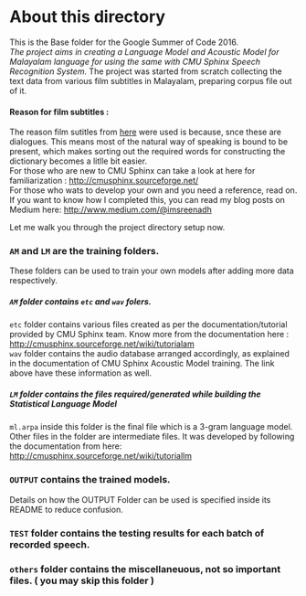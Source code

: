 # About this directory

This is the Base folder for the Google Summer of Code 2016.<br>
<i>The project aims in creating a Language Model and Acoustic Model for Malayalam language for using the same with CMU Sphinx Speech Recognition System.</i> The project was started from scratch collecting the text data from various film subtitles in Malayalam, preparing corpus file out of it.<br>
#### Reason for film subtitles : 
The reason film sutitles from [here](http://www.malayalamsubtitles.com/) were used is because, snce these are dialogues. This means most of the natural way of speaking is bound to be present, which makes sorting out the required words for constructing the dictionary becomes a litlle bit easier.<br>
For those who are new to CMU Sphinx can take a look at here for familiarization : http://cmusphinx.sourceforge.net/ <br>
For those who wats to develop your own and you need a reference, read on. If you want to know how I completed this, you can read my blog posts on Medium here: http://www.medium.com/@imsreenadh

Let me walk you through the project directory setup now.

### ```AM``` and ```LM``` are the training folders.
  These folders can be used to train your own models after adding more data respectively. 
##### ```AM``` folder contains ```etc``` and ```wav``` folers.<br>
  ```etc``` folder contains various files created as per the documentation/tutorial provided by CMU Sphinx team. Know more from the documentation here : http://cmusphinx.sourceforge.net/wiki/tutorialam <br>
  ```wav``` folder contains the audio database arranged accordingly, as explained in the documentation of CMU Sphinx Acoustic Model training. The link above have these information as well.
##### ```LM``` folder contains the files required/generated while building the Statistical Language Model
  ```ml.arpa``` inside this folder is the final file which is a 3-gram language model. Other files in the folder are intermediate files. It was developed by following the documentation from here: http://cmusphinx.sourceforge.net/wiki/tutoriallm
  
### ```OUTPUT``` contains the trained models.
Details on how the OUTPUT Folder can be used is specified inside its README to reduce confusion.

### ```TEST``` folder contains the testing results for each batch of recorded speech.

### ```others``` folder contains the miscellaneuous, not so important files. ( you may skip this folder )
